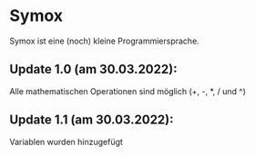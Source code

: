 # Symox

Symox ist eine (noch) kleine Programmiersprache.

## Update 1.0 (am 30.03.2022):
Alle mathematischen Operationen sind möglich (+, -, *, / und ^)

## Update 1.1 (am 30.03.2022): 
Variablen wurden hinzugefügt

